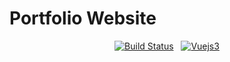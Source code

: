 # Portfolio Website 

<p align="center">
  <a href="https://github.com/DivyenduDutta/portfolio-website-vue"><img src="https://www.travis-ci.com/DivyenduDutta/portfolio-website-vue.svg?branch=master" alt="Build Status"></a> &nbsp;
  <a href="https://v3.vuejs.org/"><img src="https://img.shields.io/badge/Vue-3.x-green" alt="Vuejs3"></a>
</p>